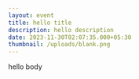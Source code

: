 ```yaml
---
layout: event
title: hello title
description: hello description
date: 2023-11-30T02:07:35.000+05:30
thumbnail: /uploads/blank.png
---
```

hello body
